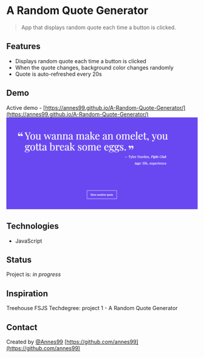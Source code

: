 # A Random Quote Generator
> App that displays random quote each time a button is clicked.

## Features

* Displays random quote each time a button is clicked
* When the quote changes, background color changes randomly
* Quote is auto-refreshed every 20s


## Demo
Active demo - [https://annes99.github.io/A-Random-Quote-Generator/](https://annes99.github.io/A-Random-Quote-Generator/)
![Example screenshot](./ScreenShot.png)

## Technologies
* JavaScript

## Status
Project is: _in progress_

## Inspiration
Treehouse FSJS Techdegree: project 1 - A Random Quote Generator

## Contact
Created by [@Annes99](https://github.com/annes99)
[https://github.com/annes99](https://github.com/annes99)